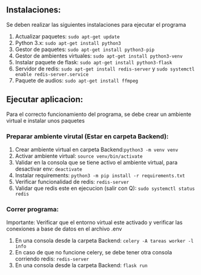 ## Instalaciones:
Se deben realizar las siguientes instalaciones para ejecutar el programa
1. Actualizar paquetes: `sudo apt-get update`
2. Python 3.x: `sudo apt-get install python3`
3. Gestor de paquetes: `sudo apt-get install python3-pip`
4. Gestor de ambientes virtuales: `sudo apt-get install python3-venv`
5. Instalar paquete de flask: `sudo apt-get install python3-flask`
6. Servidor de redis: `sudo apt-get install redis-server` y `sudo systemctl enable redis-server.service`
7. Paquete de audios: `sudo apt-get install ffmpeg`

## Ejecutar aplicacion:
Para el correcto funcionamiento del programa, se debe crear un ambiente virtual e instalar unos paquetes
### Preparar ambiente virutal (Estar en carpeta Backend):
1. Crear ambiente virtual en carpeta Backend:`python3 -m venv venv`
2. Activar ambiente virtual: `source venv/bin/activate`
3. Validar en la consola que se tiene activo el ambiente virtual, para desactivar env: `deactivate`
4. Instalar requirements: `python3 -m pip install -r requirements.txt`
5. Verificar funcionalidad de redis: `redis-server`
6. Validar que redis este en ejecucion (salir con Q): `sudo systemctl status redis`

### Correr programa:
Importante: Verificar que el entorno virtual este activado y verificar las conexiones a base de datos en el archivo .env
1. En una consola desde la carpeta Backend: `celery -A tareas worker -l info`
2. En caso de que no funcione celery, se debe tener otra consola corriendo redis: `redis-server`
2. En una consola desde la carpeta Backend: `flask run` 